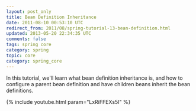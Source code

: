 ```yaml
---           
layout: post_only
title: Bean Definition Inheritance
date: 2011-08-10 00:53:10 UTC
redirect_from: 2011/08/spring-tutorial-13-bean-definition.html
updated: 2013-05-20 22:34:35 UTC
comments: false
tags: spring core
category: spring
topic: core
category: spring_core
---
```


In this tutorial, we'll learn what bean definition inheritance is, and how to configure a parent bean definition and have children beans inherit the bean definitions. 

{% include youtube.html param="LxRiFFEXs5I" %}
